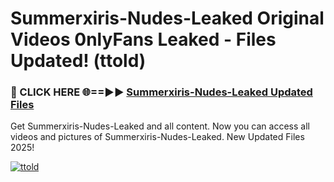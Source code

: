 # Summerxiris-Nudes-Leaked Original Videos 0nlyFans Leaked - Files Updated! (ttold)

<h3>🔴 CLICK HERE 🌐==►► <a href="https://tinyurl.com/4mcuefdz" rel="nofollow">Summerxiris-Nudes-Leaked Updated Files</a></h3>

Get Summerxiris-Nudes-Leaked and all content. Now you can access all videos and pictures of Summerxiris-Nudes-Leaked. New Updated Files 2025!

[![ttold](https://i.imgur.com/StAQSOY.gif)](https://tinyurl.com/4mcuefdz)
